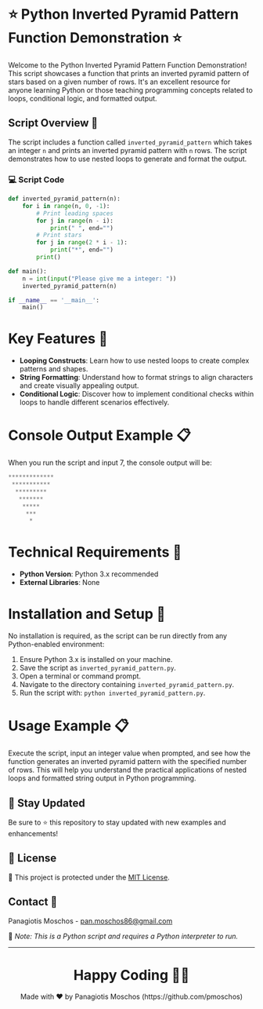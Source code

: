# ⭐ Python Inverted Pyramid Pattern Function Demonstration ⭐

Welcome to the Python Inverted Pyramid Pattern Function Demonstration! This script showcases a function that prints an inverted pyramid pattern of stars based on a given number of rows. It's an excellent resource for anyone learning Python or those teaching programming concepts related to loops, conditional logic, and formatted output.

## Script Overview 📘

The script includes a function called `inverted_pyramid_pattern` which takes an integer `n` and prints an inverted pyramid pattern with `n` rows. The script demonstrates how to use nested loops to generate and format the output.

### :computer: Script Code

```python
def inverted_pyramid_pattern(n):
    for i in range(n, 0, -1):
        # Print leading spaces
        for j in range(n - i):
            print(" ", end="")
        # Print stars
        for j in range(2 * i - 1):
            print("*", end="")
        print()

def main():
    n = int(input("Please give me a integer: "))
    inverted_pyramid_pattern(n)

if __name__ == '__main__':
    main()
```

# Key Features 🌟
- **Looping Constructs**: Learn how to use nested loops to create complex patterns and shapes.
- **String Formatting**: Understand how to format strings to align characters and create visually appealing output.
- **Conditional Logic**: Discover how to implement conditional checks within loops to handle different scenarios effectively.

# Console Output Example 📋
When you run the script and input 7, the console output will be:

```python
*************
 ***********
  *********
   *******
    *****
     ***
      *
```

# Technical Requirements 🔧
- **Python Version**: Python 3.x recommended
- **External Libraries**: None

# Installation and Setup 🚀
No installation is required, as the script can be run directly from any Python-enabled environment:

1. Ensure Python 3.x is installed on your machine.
2. Save the script as `inverted_pyramid_pattern.py`.
3. Open a terminal or command prompt.
4. Navigate to the directory containing `inverted_pyramid_pattern.py`.
5. Run the script with: `python inverted_pyramid_pattern.py`.

# Usage Example 📋
Execute the script, input an integer value when prompted, and see how the function generates an inverted pyramid pattern with the specified number of rows. This will help you understand the practical applications of nested loops and formatted string output in Python programming.

## 📢 Stay Updated

Be sure to ⭐ this repository to stay updated with new examples and enhancements!

## 📄 License
🔐 This project is protected under the [MIT License](https://mit-license.org/).


## Contact 📧
Panagiotis Moschos - pan.moschos86@gmail.com

🔗 *Note: This is a Python script and requires a Python interpreter to run.*

---
<h1 align=center>Happy Coding 👨‍💻 </h1>

<p align="center">
  Made with ❤️ by Panagiotis Moschos (https://github.com/pmoschos)
</p>
